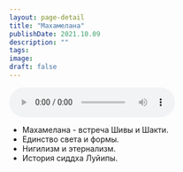 ```yaml
---
layout: page-detail
title: "Махамелана"
publishDate: 2021.10.09
description: ""
tags:
image:
draft: false
---
```


<audio title="2021.10.09 - Махамелана.mp3" src="https://filer-api.advayta.org/v1.0/public/files/74399" controls=""></audio>

* Махамелана - встреча Шивы и Шакти.
* Единство света и формы.
* Нигилизм и этернализм.
* История сиддха Луйипы.

  
